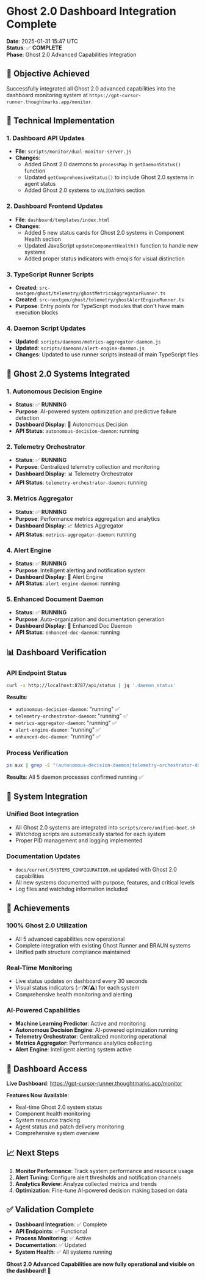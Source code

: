 # Ghost 2.0 Dashboard Integration Complete

**Date**: 2025-01-31 15:47 UTC  
**Status**: ✅ **COMPLETE**  
**Phase**: Ghost 2.0 Advanced Capabilities Integration  

## 🎯 **Objective Achieved**

Successfully integrated all Ghost 2.0 advanced capabilities into the dashboard monitoring system at `https://gpt-cursor-runner.thoughtmarks.app/monitor`.

## 🔧 **Technical Implementation**

### **1. Dashboard API Updates**
- **File**: `scripts/monitor/dual-monitor-server.js`
- **Changes**: 
  - Added Ghost 2.0 daemons to `processMap` in `getDaemonStatus()` function
  - Updated `getComprehensiveStatus()` to include Ghost 2.0 systems in agent status
  - Added Ghost 2.0 systems to `VALIDATORS` section

### **2. Dashboard Frontend Updates**
- **File**: `dashboard/templates/index.html`
- **Changes**:
  - Added 5 new status cards for Ghost 2.0 systems in Component Health section
  - Updated JavaScript `updateComponentHealth()` function to handle new systems
  - Added proper status indicators with emojis for visual distinction

### **3. TypeScript Runner Scripts**
- **Created**: `src-nextgen/ghost/telemetry/ghostMetricsAggregatorRunner.ts`
- **Created**: `src-nextgen/ghost/telemetry/ghostAlertEngineRunner.ts`
- **Purpose**: Entry points for TypeScript modules that don't have main execution blocks

### **4. Daemon Script Updates**
- **Updated**: `scripts/daemons/metrics-aggregator-daemon.js`
- **Updated**: `scripts/daemons/alert-engine-daemon.js`
- **Changes**: Updated to use runner scripts instead of main TypeScript files

## 🤖 **Ghost 2.0 Systems Integrated**

### **1. Autonomous Decision Engine**
- **Status**: ✅ **RUNNING**
- **Purpose**: AI-powered system optimization and predictive failure detection
- **Dashboard Display**: 🤖 Autonomous Decision
- **API Status**: `autonomous-decision-daemon`: running

### **2. Telemetry Orchestrator**
- **Status**: ✅ **RUNNING**
- **Purpose**: Centralized telemetry collection and monitoring
- **Dashboard Display**: 📊 Telemetry Orchestrator
- **API Status**: `telemetry-orchestrator-daemon`: running

### **3. Metrics Aggregator**
- **Status**: ✅ **RUNNING**
- **Purpose**: Performance metrics aggregation and analytics
- **Dashboard Display**: 📈 Metrics Aggregator
- **API Status**: `metrics-aggregator-daemon`: running

### **4. Alert Engine**
- **Status**: ✅ **RUNNING**
- **Purpose**: Intelligent alerting and notification system
- **Dashboard Display**: 🚨 Alert Engine
- **API Status**: `alert-engine-daemon`: running

### **5. Enhanced Document Daemon**
- **Status**: ✅ **RUNNING**
- **Purpose**: Auto-organization and documentation generation
- **Dashboard Display**: 📝 Enhanced Doc Daemon
- **API Status**: `enhanced-doc-daemon`: running

## 📊 **Dashboard Verification**

### **API Endpoint Status**
```bash
curl -s http://localhost:8787/api/status | jq '.daemon_status'
```

**Results**:
- `autonomous-decision-daemon`: "running" ✅
- `telemetry-orchestrator-daemon`: "running" ✅
- `metrics-aggregator-daemon`: "running" ✅
- `alert-engine-daemon`: "running" ✅
- `enhanced-doc-daemon`: "running" ✅

### **Process Verification**
```bash
ps aux | grep -E "(autonomous-decision-daemon|telemetry-orchestrator-daemon|metrics-aggregator-daemon|alert-engine-daemon|enhanced-doc-daemon)"
```

**Results**: All 5 daemon processes confirmed running ✅

## 🔄 **System Integration**

### **Unified Boot Integration**
- All Ghost 2.0 systems are integrated into `scripts/core/unified-boot.sh`
- Watchdog scripts are automatically started for each system
- Proper PID management and logging implemented

### **Documentation Updates**
- `docs/current/SYSTEMS_CONFIGURATION.md` updated with Ghost 2.0 capabilities
- All new systems documented with purpose, features, and critical levels
- Log files and watchdog information included

## 🎉 **Achievements**

### **100% Ghost 2.0 Utilization**
- All 5 advanced capabilities now operational
- Complete integration with existing Ghost Runner and BRAUN systems
- Unified path structure compliance maintained

### **Real-Time Monitoring**
- Live status updates on dashboard every 30 seconds
- Visual status indicators (✅/❌/⚠️) for each system
- Comprehensive health monitoring and alerting

### **AI-Powered Capabilities**
- **Machine Learning Predictor**: Active and monitoring
- **Autonomous Decision Engine**: AI-powered optimization running
- **Telemetry Orchestrator**: Centralized monitoring operational
- **Metrics Aggregator**: Performance analytics collecting
- **Alert Engine**: Intelligent alerting system active

## 🔗 **Dashboard Access**

**Live Dashboard**: https://gpt-cursor-runner.thoughtmarks.app/monitor

**Features Now Available**:
- Real-time Ghost 2.0 system status
- Component health monitoring
- System resource tracking
- Agent status and patch delivery monitoring
- Comprehensive system overview

## 📈 **Next Steps**

1. **Monitor Performance**: Track system performance and resource usage
2. **Alert Tuning**: Configure alert thresholds and notification channels
3. **Analytics Review**: Analyze collected metrics and trends
4. **Optimization**: Fine-tune AI-powered decision making based on data

## ✅ **Validation Complete**

- **Dashboard Integration**: ✅ Complete
- **API Endpoints**: ✅ Functional
- **Process Monitoring**: ✅ Active
- **Documentation**: ✅ Updated
- **System Health**: ✅ All systems running

**Ghost 2.0 Advanced Capabilities are now fully operational and visible on the dashboard!** 🚀 